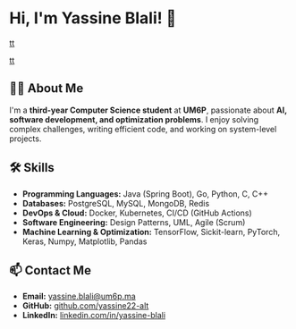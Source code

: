 # Hi, I'm Yassine Blali! 👋
[tt](https://github-readme-stats.vercel.app/api?username=yassine22-alt&theme=tokyonight&show_icons=true%22%20height=150)

[tt](https://github-readme-stats.vercel.app/api/top-langs/?username=yassine22-alt&langs_count=5&theme=tokyonight"height=150)
## 👨‍🎓 About Me  
I'm a **third-year Computer Science student** at **UM6P**, passionate about **AI, software development, and optimization problems**. I enjoy solving complex challenges, writing efficient code, and working on system-level projects.

## 🛠 Skills
- **Programming Languages:** Java (Spring Boot), Go, Python, C, C++
- **Databases:** PostgreSQL, MySQL, MongoDB, Redis  
- **DevOps & Cloud:** Docker, Kubernetes, CI/CD (GitHub Actions)  
- **Software Engineering:** Design Patterns, UML, Agile (Scrum)  
- **Machine Learning & Optimization:** TensorFlow, Sickit-learn, PyTorch, Keras, Numpy, Matplotlib, Pandas 

## 📫 Contact Me  
- **Email:** yassine.blali@um6p.ma
- **GitHub:** [github.com/yassine22-alt](https://github.com/yassine22-alt)  
- **LinkedIn:** [linkedin.com/in/yassine-blali](https://www.linkedin.com/in/yassine-blali-93a1b6256/)  
